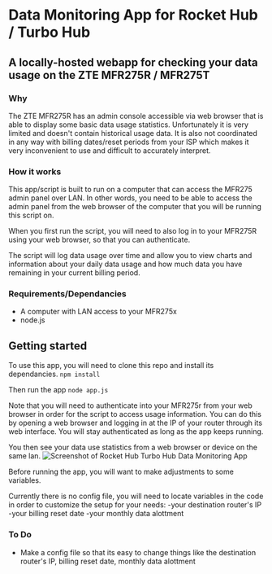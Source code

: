 # Data Monitoring App for Rocket Hub / Turbo Hub
## A locally-hosted webapp for checking your data usage on the ZTE MFR275R / MFR275T

### Why
The ZTE MFR275R has an admin console accessible via web browser that is able to display some basic data usage statistics. Unfortunately it is very limited and doesn't contain historical usage data. It is also not coordinated in any way with billing dates/reset periods from your ISP which makes it very inconvenient to use and difficult to accurately interpret.

### How it works
This app/script is built to run on a computer that can access the MFR275 admin panel over LAN. In other words, you need to be able to access the admin panel from the web browser of the computer that you will be running this script on.

When you first run the script, you will need to also log in to your MFR275R using your web browser, so that you can authenticate.

The script will log data usage over time and allow you to view charts and information about your daily data usage and how much data you have remaining in your current billing period.

### Requirements/Dependancies
- A computer with LAN access to your MFR275x
- node.js

## Getting started
To use this app, you will need to clone this repo and install its dependancies.
`npm install`

Then run the app
`node app.js`

Note that you will need to authenticate into your MFR275r from your web browser in order for the script to access usage information. You can do this by opening a web browser and logging in at the IP of your router through its web interface. You will stay authenticated as long as the app keeps running.

You then see your data use statistics from a web browser or device on the same lan. 
![Screenshot of Rocket Hub Turbo Hub Data Monitoring App](https://i.ibb.co/3FT1Gq6/image.png)


Before running the app, you will want to make adjustments to some variables.

Currently there is no config file, you will need to locate variables in the code in order to customize the setup for your needs:
-your destination router's IP
-your billing reset date
-your monthly data alottment

### To Do
 - Make a config file so that its easy to change things like the destination router's IP, billing reset date, monthly data alottment

